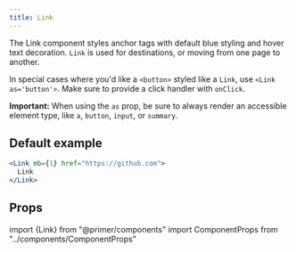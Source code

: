 ```yaml
---
title: Link
---
```


The Link component styles anchor tags with default blue styling and hover text decoration. `Link` is used for destinations, or moving from one page to another.

In special cases where you'd like a `<button>` styled like a `Link`, use `<Link as='button'>`. Make sure to provide a click handler with `onClick`.

**Important:** When using the `as` prop, be sure to always render an accessible element type, like `a`, `button`, `input`, or `summary`.

## Default example

```jsx live
<Link mb={1} href="https://github.com">
  Link
</Link>
```

## Props

import {Link} from "@primer/components"
import ComponentProps from "../components/ComponentProps"

<ComponentProps Component={Link} name="Link" />
